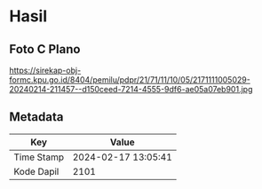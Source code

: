 # Hasil

## Foto C Plano

https://sirekap-obj-formc.kpu.go.id/8404/pemilu/pdpr/21/71/11/10/05/2171111005029-20240214-211457--d150ceed-7214-4555-9df6-ae05a07eb901.jpg


## Metadata

| Key        | Value               |
| ---------- | ------------------- |
| Time Stamp | 2024-02-17 13:05:41 |
| Kode Dapil | 2101                |



